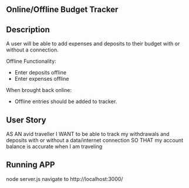 ## Online/Offline Budget Tracker

## Description

A user will be able to add expenses and deposits to their budget with or without a connection. 

Offline Functionality:

  * Enter deposits offline
  * Enter expenses offline

When brought back online:

  * Offline entries should be added to tracker.

## User Story
AS AN avid traveller
I WANT to be able to track my withdrawals and deposits with or without a data/internet connection
SO THAT my account balance is accurate when I am traveling

## Running APP

node server.js
navigate to http://localhost:3000/
